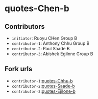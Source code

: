 # quotes-Chen-b

## Contributors
- `initiator`: Ruoyu CHen Group B
- `contributor-1`: Anthony Chhu Group B
- `contributor-2`: Paul Saade B 
- `contributor-3`: Abishek Egilone Group B 

## Fork urls
- `contributor-1`:[quotes-Chhu-b](url-1)
- `contributor-2`:[quotes-Saade-b](url-2)
- `contributor-3`:[quotes-Ejilone-b](url-3)

